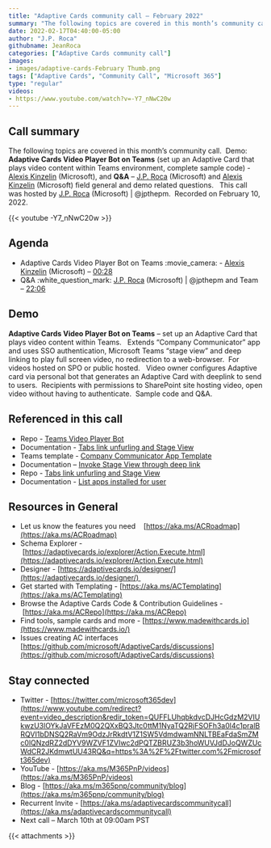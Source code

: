 ```yaml
---
title: "Adaptive Cards community call – February 2022"
summary: "The following topics are covered in this month’s community call.  Demo:  Adaptive Cards Video Player Bot on Teams (set up an Adaptive Card that plays video content within Teams environment, complete sample code) - Alexis Kinzelin (Microsoft), and Q&A – J.P. Roca (Microsoft) and Alexis Kinzelin (Microsoft) field general and demo related questions.   This call was hosted by J.P. Roca (Microsoft) | @jpthepm.  Recorded on February 10, 2022."
date: 2022-02-17T04:40:00-05:00
author: "J.P. Roca"
githubname: JeanRoca
categories: ["Adaptive Cards community call"]
images:
- images/adaptive-cards-February Thumb.png
tags: ["Adaptive Cards", "Community Call", "Microsoft 365"]
type: "regular"
videos:
- https://www.youtube.com/watch?v=-Y7_nNwC20w
---
```


## Call summary

The following topics are covered in this month’s community call.  Demo:  **Adaptive Cards Video Player Bot on Teams** (set up an Adaptive Card that plays video content within Teams environment, complete sample code) - [Alexis Kinzelin](https://www.linkedin.com/in/alexis-kinzelin-214b6b20/) (Microsoft), and **Q&A** – [J.P. Roca](https://twitter.com/jpthepm) (Microsoft) and [Alexis Kinzelin](https://www.linkedin.com/in/alexis-kinzelin-214b6b20/) (Microsoft) field general and demo related questions.   This call was hosted by [J.P. Roca](https://twitter.com/jpthepm) (Microsoft) | @jpthepm.  Recorded on February 10, 2022.

{{< youtube -Y7_nNwC20w >}}

## Agenda

*   Adaptive Cards Video Player Bot on Teams :movie\_camera: - [Alexis Kinzelin](https://www.linkedin.com/in/alexis-kinzelin-214b6b20/) (Microsoft) – [00:28](https://youtu.be/-Y7_nNwC20w?t=28)
*   Q&A :white\_question\_mark: [J.P. Roca](https://twitter.com/jpthepm) (Microsoft) | @jpthepm and Team – [22:06](https://youtu.be/-Y7_nNwC20w?t=1326)

## Demo

**Adaptive Cards Video Player Bot on Teams** – set up an Adaptive Card that plays video content within Teams.   Extends “Company Communicator” app and uses SSO authentication, Microsoft Teams “stage view” and deep linking to play full screen video, no redirection to a web-browser.  For videos hosted on SPO or public hosted.   Video owner configures Adaptive card via personal bot that generates an Adaptive Card with deeplink to send to users.  Recipients with permissions to SharePoint site hosting video, open video without having to authenticate.  Sample code and Q&A. 

## Referenced in this call

*   Repo - [Teams Video Player Bot](https://github.com/officedev/Teams-Video-Player-Bot) 
*   Documentation - [Tabs link unfurling and Stage View](https://docs.microsoft.com/microsoftteams/platform/tabs/tabs-link-unfurling) 
*   Teams template - [Company Communicator App Template](https://github.com/OfficeDev/microsoft-teams-apps-company-communicator) 
*   Documentation – [Invoke Stage View through deep link](https://docs.microsoft.com/microsoftteams/platform/tabs/tabs-link-unfurling#invoke-stage-view-through-deep-link) 
*   Repo - [Tabs link unfurling and Stage View](https://github.com/MicrosoftDocs/msteams-docs/blob/main/msteams-platform/tabs/tabs-link-unfurling.md) 
*   Documentation - [List apps installed for user](https://docs.microsoft.com/graph/api/userteamwork-list-installedapps?view=graph-rest-1.0&tabs=http) 

## Resources in General

*   Let us know the features you need    [https://aka.ms/ACRoadmap](https://aka.ms/ACRoadmap)
*   Schema Explorer - [https://adaptivecards.io/explorer/Action.Execute.html](https://adaptivecards.io/explorer/Action.Execute.html)
*   Designer - [https://adaptivecards.io/designer/](https://adaptivecards.io/designer/) 
*   Get started with Templating - [https://aka.ms/ACTemplating](https://aka.ms/ACTemplating)
*   Browse the Adaptive Cards Code & Contribution Guidelines - [https://aka.ms/ACRepo](https://aka.ms/ACRepo)
*   Find tools, sample cards and more - [https://www.madewithcards.io](https://www.madewithcards.io/)
*   Issues creating AC interfaces   [https://github.com/microsoft/AdaptiveCards/discussions](https://github.com/microsoft/AdaptiveCards/discussions)

## Stay connected

*   Twitter - [https://twitter.com/microsoft365dev](https://www.youtube.com/redirect?event=video_description&redir_token=QUFFLUhqbkdvcDJHcGdzM2VIUkwzU3lOYkJaVFEzM0Q2QXxBQ3Jtc0ttM1NyaTQ2RjFSOFh3a0l4c1pralBRQVI1bDNSQ2RaVm9OdzJrRkdtV1Z1SW5VdmdwamNNLTBEaFdaSmZMc0lQNzdRZ2dDYV9WZVF1ZVIwc2dPQTZBRUZ3b3hoWUVJdDJoQWZUcWdCR2JKdmwtUU43RQ&q=https%3A%2F%2Ftwitter.com%2Fmicrosoft365dev)​
*   YouTube - [https://aka.ms/M365PnP/videos](https://aka.ms/M365PnP/videos)​
*   Blog - [https://aka.ms/m365pnp/community/blog](https://aka.ms/m365pnp/community/blog)
*   Recurrent Invite - [https://aka.ms/adaptivecardscommunitycall](https://aka.ms/adaptivecardscommunitycall)
*   Next call – March 10th at 09:00am PST

{{< attachments >}}
